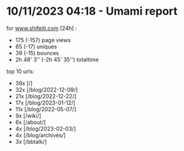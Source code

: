 # 10/11/2023 04:18 - Umami report
for www.shifeiti.com [24h] :

 - 175 (-157) page views
 - 65 (-17) uniques
 - 39 (-15) bounces
 - 2h 48' 3'' (-2h 45' 35'') totaltime


top 10 urls:
 - 39x [/]
 - 32x [/blog/2022-12-09/]
 - 21x [/blog/2022-12-22/]
 - 17x [/blog/2023-01-12/]
 - 11x [/blog/2022-05-07/]
 - 9x [/wiki/]
 - 6x [/about/]
 - 4x [/blog/2023-02-03/]
 - 4x [/blog/archives/]
 - 3x [/bbtalk/]


